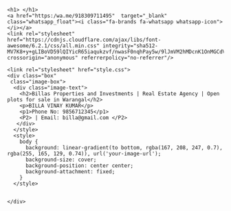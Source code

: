 <html>
  <head>
    <body>
    
    <h1> </h1>
    <a href="https:/wa.me/918309711495"  target="_blank" class="whatsapp_float"><i class="fa-brands fa-whatsapp whatsapp-icon"></i></a>
    <link rel="stylesheet" href="https://cdnjs.cloudflare.com/ajax/libs/font-awesome/6.2.1/css/all.min.css" integrity="sha512-MV7K8+y+gLIBoVD59lQIYicR65iaqukzvf/nwasF0nqhPay5w/9lJmVM2hMDcnK1OnMGCdVK+iQrJ7lzPJQd1w==" crossorigin="anonymous" referrerpolicy="no-referrer"/>

    <link rel="stylesheet" href="style.css">
    <div class="box"
     class="image-box">
      <div class="image-text">
        <h2>Billas Properties and Investments | Real Estate Agency | Open plots for sale in Warangal</h2>
        <p>BILLA VINAY KUMAR</p>
        <p1>Phone No: 9856712345</p1>
        <P2> | Email: billa@gmail.com </P2>
       </div>
      </style>
      <style>
        body {
          background: linear-gradient(to bottom, rgba(167, 208, 247, 0.7), rgba(255, 165, 129, 0.74)), url('your-image-url');
          background-size: cover;
          background-position: center center;
          background-attachment: fixed;
        }
      </style>
      
      
    </div>
  </body>
</html>
